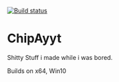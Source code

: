 [![Build status](https://ci.appveyor.com/api/projects/status/98ak5jypot6duf9u?svg=true)](https://ci.appveyor.com/project/N00byKing/jubilant-potato)

# ChipAyyt

Shitty Stuff i made while i was bored.

Builds on x64, Win10
